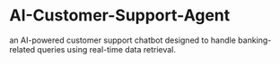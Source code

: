 # AI-Customer-Support-Agent
an AI-powered customer support chatbot designed to handle banking-related queries using real-time data retrieval. 
